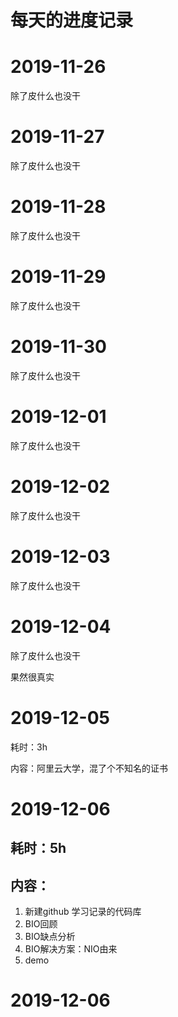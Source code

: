# 每天的进度记录

# 2019-11-26

除了皮什么也没干

# 2019-11-27

除了皮什么也没干

# 2019-11-28

除了皮什么也没干

# 2019-11-29

除了皮什么也没干

# 2019-11-30

除了皮什么也没干



# 2019-12-01

除了皮什么也没干

# 2019-12-02

除了皮什么也没干

# 2019-12-03

除了皮什么也没干

# 2019-12-04

除了皮什么也没干

果然很真实

# 2019-12-05

耗时：3h

内容：阿里云大学，混了个不知名的证书

# 2019-12-06

## 耗时：5h

## 内容：

1. 新建github 学习记录的代码库
2. BIO回顾
3. BIO缺点分析
4. BIO解决方案：NIO由来
5. demo

# 2019-12-06